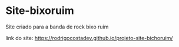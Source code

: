 # Site-bixoruim
 Site criado para a banda de rock bixo ruim

 link do site: https://rodrigocostadev.github.io/projeto-site-bichoruim/
